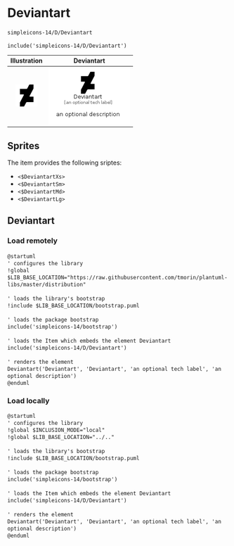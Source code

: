 # Deviantart


```text
simpleicons-14/D/Deviantart
```

```text
include('simpleicons-14/D/Deviantart')
```



| Illustration | Deviantart |
| :---: | :---: |
| ![illustration for Illustration](../../simpleicons-14/D/Deviantart.png) | ![illustration for Deviantart](../../simpleicons-14/D/Deviantart.Local.png) |



## Sprites
The item provides the following sriptes:

- `<$DeviantartXs>`
- `<$DeviantartSm>`
- `<$DeviantartMd>`
- `<$DeviantartLg>`





## Deviantart

### Load remotely
```plantuml
@startuml
' configures the library
!global $LIB_BASE_LOCATION="https://raw.githubusercontent.com/tmorin/plantuml-libs/master/distribution"

' loads the library's bootstrap
!include $LIB_BASE_LOCATION/bootstrap.puml

' loads the package bootstrap
include('simpleicons-14/bootstrap')

' loads the Item which embeds the element Deviantart
include('simpleicons-14/D/Deviantart')

' renders the element
Deviantart('Deviantart', 'Deviantart', 'an optional tech label', 'an optional description')
@enduml
```

### Load locally
```plantuml
@startuml
' configures the library
!global $INCLUSION_MODE="local"
!global $LIB_BASE_LOCATION="../.."

' loads the library's bootstrap
!include $LIB_BASE_LOCATION/bootstrap.puml

' loads the package bootstrap
include('simpleicons-14/bootstrap')

' loads the Item which embeds the element Deviantart
include('simpleicons-14/D/Deviantart')

' renders the element
Deviantart('Deviantart', 'Deviantart', 'an optional tech label', 'an optional description')
@enduml
```

